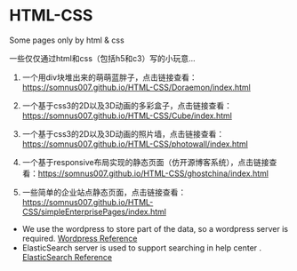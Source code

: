 # HTML-CSS
Some pages only by html &amp; css

一些仅仅通过html和css（包括h5和c3）写的小玩意...

1. 一个用div块堆出来的萌萌蓝胖子，点击链接查看：https://somnus007.github.io/HTML-CSS/Doraemon/index.html

2. 一个基于css3的2D以及3D动画的多彩盒子，点击链接查看：https://somnus007.github.io/HTML-CSS/Cube/index.html

3. 一个基于css3的2D以及3D动画的照片墙，点击链接查看：https://somnus007.github.io/HTML-CSS/photowall/index.html

4. 一个基于responsive布局实现的静态页面（仿开源博客系统），点击链接查看：https://somnus007.github.io/HTML-CSS/ghostchina/index.html

5. 一些简单的企业站点静态页面，点击链接查看：https://somnus007.github.io/HTML-CSS/simpleEnterprisePages/index.html

* We use the wordpress to store part of the data, so a wordpress server is required.  [Wordpress Reference](https://codex.wordpress.org/Installing_WordPress) 
* ElasticSearch server is used to support searching in help center .  [ElasticSearch Reference](https://www.elastic.co/downloads/elasticsearch) 
